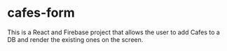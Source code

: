 # cafes-form
This is a React and Firebase project that allows the user to add Cafes to a DB and render the existing ones on the screen.
